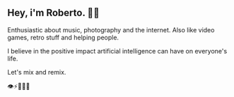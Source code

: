 ## Hey, i'm Roberto. ✌🏽

Enthusiastic about music, photography and the internet. Also like video games, retro stuff and helping people. 

I believe in the positive impact artificial intelligence can have on everyone's life.

Let's mix and remix.

👁⚡🧠👹🍜

<!--

### Hi there 👋

**robertoerd/robertoerd** is a ✨ _special_ ✨ repository because its `README.md` (this file) appears on your GitHub profile.

Here are some ideas to get you started:

- 🔭 I’m currently working on ...
- 🌱 I’m currently learning ...
- 👯 I’m looking to collaborate on ...
- 🤔 I’m looking for help with ...
- 💬 Ask me about ...
- 📫 How to reach me: ...
- 😄 Pronouns: ...
- ⚡ Fun fact: ...
-->
